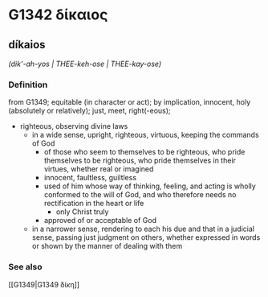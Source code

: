 # G1342 δίκαιος

## díkaios

_(dik'-ah-yos | THEE-keh-ose | THEE-kay-ose)_

### Definition

from G1349; equitable (in character or act); by implication, innocent, holy (absolutely or relatively); just, meet, right(-eous); 

- righteous, observing divine laws
  - in a wide sense, upright, righteous, virtuous, keeping the commands of God
    - of those who seem to themselves to be righteous, who pride themselves to be righteous, who pride themselves in their virtues, whether real or imagined
    - innocent, faultless, guiltless
    - used of him whose way of thinking, feeling, and acting is wholly conformed to the will of God, and who therefore needs no rectification in the heart or life
      - only Christ truly
    - approved of or acceptable of God
  - in a narrower sense, rendering to each his due and that in a judicial sense, passing just judgment on others, whether expressed in words or shown by the manner of dealing with them

### See also

[[G1349|G1349 δίκη]]
